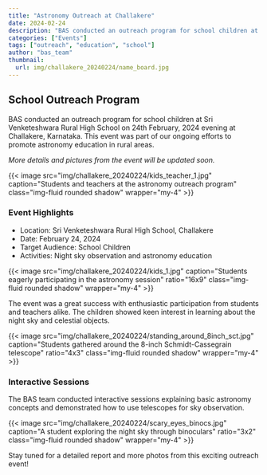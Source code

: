 ```yaml
---
title: "Astronomy Outreach at Challakere"
date: 2024-02-24
description: "BAS conducted an outreach program for school children at Sri Venketeshwara Rural High School"
categories: ["Events"]
tags: ["outreach", "education", "school"]
author: "bas_team"
thumbnail:
  url: img/challakere_20240224/name_board.jpg
---
```


## School Outreach Program

BAS conducted an outreach program for school children at Sri Venketeshwara Rural High School on 24th February, 2024 evening at Challakere, Karnataka. This event was part of our ongoing efforts to promote astronomy education in rural areas.

_More details and pictures from the event will be updated soon._

{{< image src="img/challakere_20240224/kids_teacher_1.jpg" caption="Students and teachers at the astronomy outreach program" class="img-fluid rounded shadow" wrapper="my-4" >}}

### Event Highlights

- Location: Sri Venketeshwara Rural High School, Challakere
- Date: February 24, 2024
- Target Audience: School Children
- Activities: Night sky observation and astronomy education

{{< image src="img/challakere_20240224/kids_1.jpg" caption="Students eagerly participating in the astronomy session" ratio="16x9" class="img-fluid rounded shadow" wrapper="my-4" >}}

The event was a great success with enthusiastic participation from students and teachers alike. The children showed keen interest in learning about the night sky and celestial objects.

{{< image src="img/challakere_20240224/standing_around_8inch_sct.jpg" caption="Students gathered around the 8-inch Schmidt-Cassegrain telescope" ratio="4x3" class="img-fluid rounded shadow" wrapper="my-4" >}}

### Interactive Sessions

The BAS team conducted interactive sessions explaining basic astronomy concepts and demonstrated how to use telescopes for sky observation.

{{< image src="img/challakere_20240224/scary_eyes_binocs.jpg" caption="A student exploring the night sky through binoculars" ratio="3x2" class="img-fluid rounded shadow" wrapper="my-4" >}}

Stay tuned for a detailed report and more photos from this exciting outreach event!
